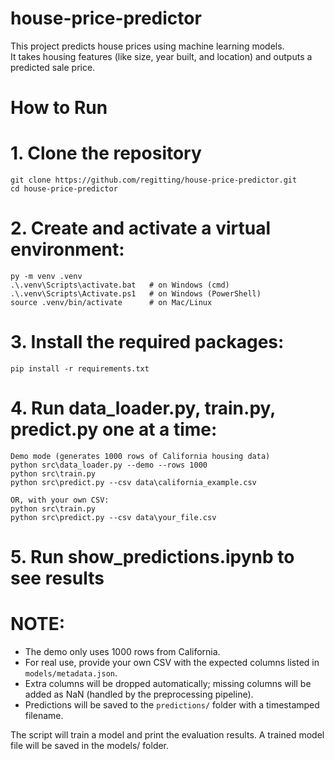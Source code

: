 # house-price-predictor

This project predicts house prices using machine learning models.  
It takes housing features (like size, year built, and location) and outputs a predicted sale price.

# How to Run

# 1. Clone the repository
    git clone https://github.com/regitting/house-price-predictor.git
    cd house-price-predictor


# 2. Create and activate a virtual environment:
    py -m venv .venv
    .\.venv\Scripts\activate.bat   # on Windows (cmd)
    .\.venv\Scripts\Activate.ps1   # on Windows (PowerShell)
    source .venv/bin/activate      # on Mac/Linux

# 3. Install the required packages:
    pip install -r requirements.txt

# 4. Run data_loader.py, train.py, predict.py one at a time:
    Demo mode (generates 1000 rows of California housing data)
    python src\data_loader.py --demo --rows 1000
    python src\train.py
    python src\predict.py --csv data\california_example.csv

    OR, with your own CSV:
    python src\train.py
    python src\predict.py --csv data\your_file.csv

# 5. Run show_predictions.ipynb to see results

# NOTE:
- The demo only uses 1000 rows from California.
- For real use, provide your own CSV with the expected columns listed in `models/metadata.json`.
- Extra columns will be dropped automatically; missing columns will be added as NaN (handled by the preprocessing pipeline).
- Predictions will be saved to the `predictions/` folder with a timestamped filename.

The script will train a model and print the evaluation results. A trained model file will be saved in the models/ folder.